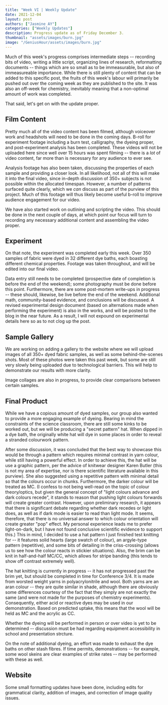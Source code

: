 ```yaml
---
title: "Week VI | Weekly Update"
date: 2021-12-04
layout: post
authors: ["Jasmine AY"]
categories: ["Weekly Updates"]
description: Progress update as of Friday December 3.
thumbnail: "assets/images/burn.jpg"
image: "/GeniusHour/assets/images/burn.jpg"
---
```


Much of this week's progress comprises intermediate steps -- recording bits of video, writing a little script, organizing lines of research, reformatting documents -- things which are so small as to be immeasurable, but also of immeasureable importance. While there is still plenty of content that can be added to this specific post, the fruits of this week's labour will primarily be pushed out over the coming week as they are published to the site. It was also an off-week for chemistry, inevitably meaning that a non-optimal amount of work was completed.

That said, let's get on with the update proper.

## Film Content

Pretty much all of the video content has been filmed, although voiceover work and headshots will need to be done in the coming days. B-roll for experiment footage including a burn test, calligraphy, the dyeing proper, and post-experiment analysis has been completed. These videos will not be uploaded here since well over 15 hours was spent filming -- there is a *lot* of video content, far more than is necessary for any audience to ever see.

Analysis footage has also been taken, discussing the properties of each sample and providing a closer look. In all likelihood, not all of this will make it into the final video, since in-depth discussion of 350+ subjects is not possible within the allocated timespan. However, a number of patterns surfaced quite clearly, which we *can* discuss as part of the purview of this project. Much of this footage will thus likely become useful b-roll to improve audience engagement for our video.

We have also started work on outlining and scripting the video. This should be done in the next couple of days, at which point our focus will turn to recording any necessary additional content and assembling the video proper.

## Experiment

On that note, the experiment was completed early this week. Over 350 samples of fabric were dyed in 32 different dye baths, each boasting different chemical properties. Footage was taken throughout, and will be edited into our final video.

Data entry still needs to be completed (prospective date of completion is before the end of the weekend); some photography must be done before this point. Furthermore, there are some post-mortem write-ups in progress -- these should, likewise, be live before the end of the weekend. Additional math, community-based evidence, and conclusions will be discussed. A revised experimental design document (based on alternations made when performing the experiment) is also in the works, and will be posted to the blog in the near future. As a result, I will not expound on experimental details here so as to not clog up the post.

## Sample Gallery

We are working on adding a gallery to the website where we will upload images of all 350+ dyed fabric samples, as well as some behind-the-scenes shots. Most of these photos were taken this past week, but some are still very slowly being uploaded due to technological barriers. This will help to demonstrate our results with more clarity.

Image collages are also in progress, to provide clear comparisons between certain samples.

## Final Product

While we have a copious amount of dyed samples, our group also wanted to provide a more engaging example of dyeing. Bearing in mind the constraints of the science classroom, there are still some kinks to be worked out, but we will be producing a "secret pattern" hat. When dipped in a dye bath, the originally white hat will dye in some places in order to reveal a stranded colourwork pattern.

After some discussion, it was concluded that the best way to showcase this would be through a pattern which requires minimal contrast in yarn colour, while still having a powerful effect. In order to achieve this, the hat will be use a graphic pattern, per the advice of knitwear designer Karen Butler (this is not my area of expertise, nor is there scientific literature available in this purview). She also suggested using a repetitive pattern with minimal detail so that the colours occur in chunks. Furthermore, the darker colour will be treated as MC. (I confess to not being well-read on the topic of colour theory/optics, but given the general concept of "light colours advance and dark colours recede", it stands to reason that pushing light colours forwards will create greater contrast. However, upon preliminary research, it appears that there is significant debate regarding whether dark recedes or light does, as well as if dark mode is easier to read than light mode. It seems, therefore, that there is no universal answer to which colour orientation will create greater "pop" effect. My personal experience leads me to prefer light-on-dark, but I have not found conclusive scientific evidence to support this.) This in mind, I decided to use a hat pattern I just finished test knitting for -- it features solid hearts (large swatch of colour), an argyle-type pattern (repetitive), and some bits of detailing in the criss-crossing (allows us to see how the colour reacts in stickier situations). Also, the brim can be knit in half-and-half MC/CC, which allows for stripe banding (this tends to show off contrast extremely well).

The hat knitting is currently in progress -- it has not progressed past the brim yet, but should be completed in time for Conference 3/4. It is made from worsted weight yarns in polyacrylonitrile and wool. Both yarns are an aran colour -- they are quite similar in shade, although there are obviously some differences courtesy of the fact that they simply are not exactly the same (and were not made for the purposes of chemistry experiments). Consequently, either acid or reactive dyes may be used in our demonstration. Based on predicted uptake, this means that the wool will be held as MC and the acrylic as CC.

Whether the dyeing will be performed in person or over video is yet to be determined -- discussion must be had regarding equipment accessibility in school and presentation strcture.

On the note of additional dyeing, an effort was made to exhaust the dye baths on other stash fibres. If time permits, demonstrations -- for example, some wool skeins are clear examples of strike rates -- may be performed with these as well.

## Website

Some small formatting updates have been done, including edits for grammatical clarity, addition of images, and correction of image quality issues.
